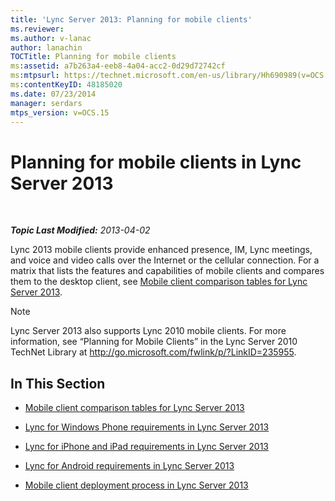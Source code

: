 ```yaml
---
title: 'Lync Server 2013: Planning for mobile clients'
ms.reviewer: 
ms.author: v-lanac
author: lanachin
TOCTitle: Planning for mobile clients
ms:assetid: a7b263a4-eeb8-4a04-acc2-0d29d72742cf
ms:mtpsurl: https://technet.microsoft.com/en-us/library/Hh690989(v=OCS.15)
ms:contentKeyID: 48185020
ms.date: 07/23/2014
manager: serdars
mtps_version: v=OCS.15
---
```


<div data-xmlns="http://www.w3.org/1999/xhtml">

<div class="topic" data-xmlns="http://www.w3.org/1999/xhtml" data-msxsl="urn:schemas-microsoft-com:xslt" data-cs="http://msdn.microsoft.com/en-us/">

<div data-asp="http://msdn2.microsoft.com/asp">

# Planning for mobile clients in Lync Server 2013

</div>

<div id="mainSection">

<div id="mainBody">

<span> </span>

_**Topic Last Modified:** 2013-04-02_

Lync 2013 mobile clients provide enhanced presence, IM, Lync meetings, and voice and video calls over the Internet or the cellular connection. For a matrix that lists the features and capabilities of mobile clients and compares them to the desktop client, see [Mobile client comparison tables for Lync Server 2013](lync-server-2013-mobile-client-comparison-tables.md).

<div>


> [!NOTE]  
> Lync Server 2013 also supports Lync 2010 mobile clients. For more information, see “Planning for Mobile Clients” in the Lync Server 2010 TechNet Library at <A href="http://go.microsoft.com/fwlink/p/?linkid=235955">http://go.microsoft.com/fwlink/p/?LinkID=235955</A>.



</div>

<div>

## In This Section

  - [Mobile client comparison tables for Lync Server 2013](lync-server-2013-mobile-client-comparison-tables.md)

  - [Lync for Windows Phone requirements in Lync Server 2013](lync-server-2013-lync-for-windows-phone-requirements.md)

  - [Lync for iPhone and iPad requirements in Lync Server 2013](lync-server-2013-lync-for-iphone-and-ipad-requirements.md)

  - [Lync for Android requirements in Lync Server 2013](lync-server-2013-lync-for-android-requirements.md)

  - [Mobile client deployment process in Lync Server 2013](lync-server-2013-mobile-client-deployment-process.md)

</div>

</div>

<span> </span>

</div>

</div>

</div>

